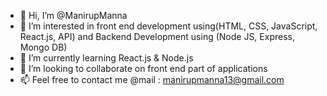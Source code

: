 - 👋 Hi, I’m @ManirupManna
- 👀 I’m interested in front end development using(HTML, CSS, JavaScript, React.js, API) and Backend Development using (Node JS, Express, Mongo DB)
- 🌱 I’m currently learning React.js & Node.js 
- 💞️ I’m looking to collaborate on front end part of applications
- 📫 Feel free to contact me @mail : manirupmanna13@gmail.com

<!---
ManirupManna/ManirupManna is a ✨ special ✨ repository because its `README.md` (this file) appears on your GitHub profile.
You can click the Preview link to take a look at your changes.
--->
